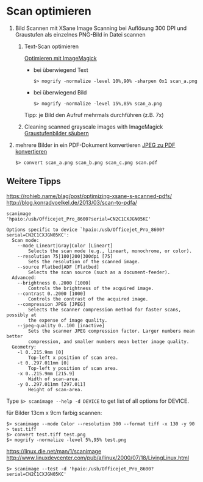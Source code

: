 Scan optimieren
===============

1. Bild Scannen
   mit XSane Image Scanning bei Auflösung 300 DPI und Graustufen als einzelnes 
   PNG-Bild in Datei scannen

   1. Text-Scan optimieren

      [Optimieren mit ImageMagick](http://dikant.de/2013/05/01/optimizing-scanned-documents-with-imagemagick/)

      * bei überwiegend Text
        ```
        $> mogrify -normalize -level 10%,90% -sharpen 0x1 scan_a.png
        ```
      * bei überwiegend Bild
        ```
        $> mogrify -normalize -level 15%,85% scan_a.png
        ```
      Tipp: je Bild den Aufruf mehrmals durchführen (z.B. 7x)

   2. Cleaning scanned grayscale images with ImageMagick
      [Graustufenbilder säubern](https://stackoverflow.com/questions/9608279/cleaning-scanned-grayscale-images-with-imagemagick)

2. mehrere Bilder in ein PDF-Dokument konvertieren
   [JPEG zu PDF konvertieren](https://askubuntu.com/questions/246647/jpeg-files-to-pdf)
   ```
   $> convert scan_a.png scan_b.png scan_c.png scan.pdf
   ```

Weitere Tipps
-------------

https://rohieb.name/blag/post/optimizing-xsane-s-scanned-pdfs/
http://blog.konradvoelkel.de/2013/03/scan-to-pdfa/

```
scanimage
'hpaio:/usb/Officejet_Pro_8600?serial=CN2C1CXJGN05KC'

Options specific to device `hpaio:/usb/Officejet_Pro_8600?serial=CN2C1CXJGN05KC':
  Scan mode:
    --mode Lineart|Gray|Color [Lineart]
        Selects the scan mode (e.g., lineart, monochrome, or color).
    --resolution 75|100|200|300dpi [75]
        Sets the resolution of the scanned image.
    --source Flatbed|ADF [Flatbed]
        Selects the scan source (such as a document-feeder).
  Advanced:
    --brightness 0..2000 [1000]
        Controls the brightness of the acquired image.
    --contrast 0..2000 [1000]
        Controls the contrast of the acquired image.
    --compression JPEG [JPEG]
        Selects the scanner compression method for faster scans, possibly at
        the expense of image quality.
    --jpeg-quality 0..100 [inactive]
        Sets the scanner JPEG compression factor. Larger numbers mean better
        compression, and smaller numbers mean better image quality.
  Geometry:
    -l 0..215.9mm [0]
        Top-left x position of scan area.
    -t 0..297.011mm [0]
        Top-left y position of scan area.
    -x 0..215.9mm [215.9]
        Width of scan-area.
    -y 0..297.011mm [297.011]
        Height of scan-area.
```

Type `$> scanimage --help -d DEVICE` to get list of all options for DEVICE.

für Bilder 13cm x 9cm farbig scannen:
```
$> scanimage --mode Color --resolution 300 --format tiff -x 130 -y 90 > test.tiff
$> convert test.tiff test.png
$> mogrify -normalize -level 5%,95% test.png
```

https://linux.die.net/man/1/scanimage
http://www.linuxdevcenter.com/pub/a/linux/2000/07/18/LivingLinux.html

```
$> scanimage --test -d 'hpaio:/usb/Officejet_Pro_8600?serial=CN2C1CXJGN05KC'
```

